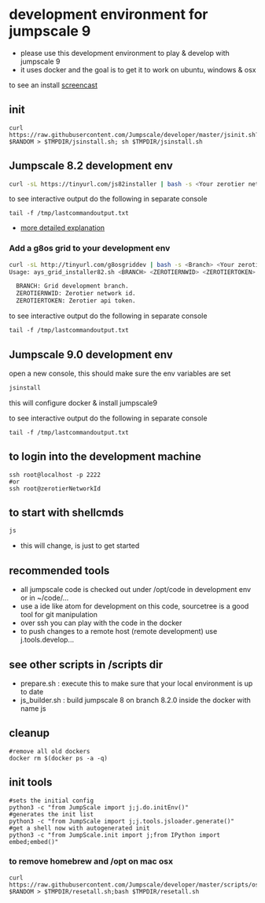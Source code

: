 
# development environment for jumpscale 9

- please use this development environment to play & develop with jumpscale 9
- it uses docker and the goal is to get it to work on ubuntu, windows & osx

to see an install [screencast](http://showterm.io/5a87e36aee35b5b765b20#fast)

## init

```
curl https://raw.githubusercontent.com/Jumpscale/developer/master/jsinit.sh?$RANDOM > $TMPDIR/jsinstall.sh; sh $TMPDIR/jsinstall.sh
```



## Jumpscale 8.2 development env

```bash
curl -sL https://tinyurl.com/js82installer | bash -s <Your zerotier network id>
```

to see interactive output do the following in separate console
```
tail -f /tmp/lastcommandoutput.txt
```

- [more detailed explanation](docs/installjs8_details.md)

### Add a g8os grid to your development env

```bash
curl -sL http://tinyurl.com/g8osgriddev | bash -s <Branch> <Your zerotier network id> <Zerotier api token>
Usage: ays_grid_installer82.sh <BRANCH> <ZEROTIERNWID> <ZEROTIERTOKEN>

  BRANCH: Grid development branch.
  ZEROTIERNWID: Zerotier network id.
  ZEROTIERTOKEN: Zerotier api token.
```

to see interactive output do the following in separate console
```
tail -f /tmp/lastcommandoutput.txt
```

## Jumpscale 9.0 development env

open a new console, this should make sure the env variables are set

```bash
jsinstall
```
this will configure docker & install jumpscale9

to see interactive output do the following in separate console
```
tail -f /tmp/lastcommandoutput.txt
```

## to login into the development machine

```
ssh root@localhost -p 2222
#or
ssh root@zerotierNetworkId
```

## to start with shellcmds

```bash
js
```

 - this will change, is just to get started

## recommended tools

- all jumpscale code is checked out under /opt/code in development env or in ~/code/...
- use a ide like atom for development on this code, sourcetree is a good tool for git manipulation
- over ssh you can play with the code in the docker
- to push changes to a remote host (remote development) use j.tools.develop...


## see other scripts in /scripts dir

- prepare.sh : execute this to make sure that your local environment is up to date
- js_builder.sh : build jumpscale 8 on branch 8.2.0 inside the docker with name js

## cleanup
```
#remove all old dockers
docker rm $(docker ps -a -q)
```

## init tools

```
#sets the initial config
python3 -c "from JumpScale import j;j.do.initEnv()"
#generates the init list
python3 -c "from JumpScale import j;j.tools.jsloader.generate()"
#get a shell now with autogenerated init
python3 -c "from JumpScale.init import j;from IPython import embed;embed()"

```

### to remove homebrew and /opt on mac osx

```
curl https://raw.githubusercontent.com/Jumpscale/developer/master/scripts/osx_reset_all.sh?$RANDOM > $TMPDIR/resetall.sh;bash $TMPDIR/resetall.sh
```

